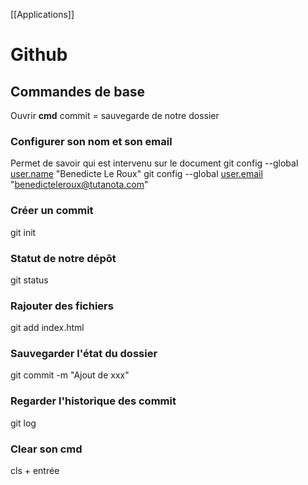 [[Applications]]
# Github
## Commandes de base
Ouvrir **cmd**
commit = sauvegarde de notre dossier

### Configurer son nom et son email
Permet de savoir qui est intervenu sur le document
git config --global [user.name](http://user.name) "Benedicte Le Roux"
git config --global [user.email](http://user.email) "[benedicteleroux@tutanota.com](mailto:benedicteleroux@tutanota.com)"

### Créer un commit
git init

### Statut de notre dépôt
git status

### Rajouter des fichiers
git add index.html

### Sauvegarder l'état du dossier
git commit -m "Ajout de xxx"

### Regarder l'historique des commit
git log

### Clear son cmd
cls + entrée